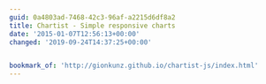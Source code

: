 ```yaml
---
guid: 0a4803ad-7468-42c3-96af-a2215d6df8a2
title: Chartist - Simple responsive charts
date: '2015-01-07T12:56:13+00:00'
changed: '2019-09-24T14:37:25+00:00'


bookmark_of: 'http://gionkunz.github.io/chartist-js/index.html'
---
```




